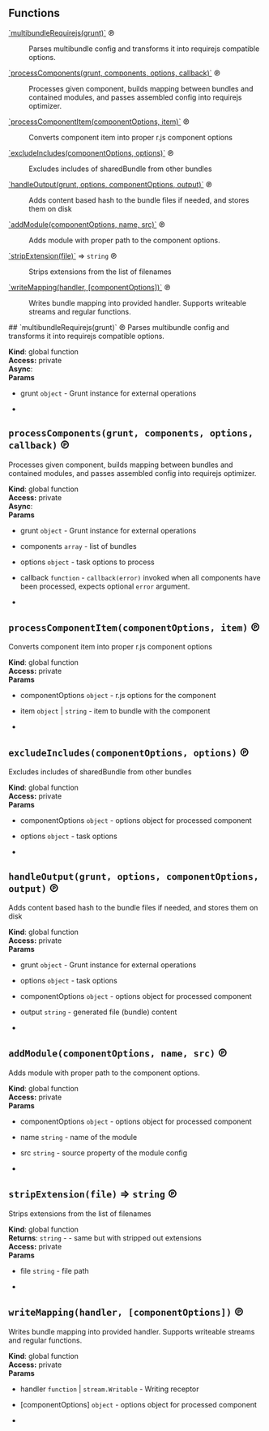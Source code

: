 ## Functions
<dl>
<dt><a href="#multibundleRequirejs">`multibundleRequirejs(grunt)`</a> ℗</dt>
<dd><p>Parses multibundle config and transforms it into requirejs compatible options.</p>
</dd>
<dt><a href="#processComponents">`processComponents(grunt, components, options, callback)`</a> ℗</dt>
<dd><p>Processes given component, builds mapping between bundles and contained modules,
and passes assembled config into requirejs optimizer.</p>
</dd>
<dt><a href="#processComponentItem">`processComponentItem(componentOptions, item)`</a> ℗</dt>
<dd><p>Converts component item into proper r.js component options</p>
</dd>
<dt><a href="#excludeIncludes">`excludeIncludes(componentOptions, options)`</a> ℗</dt>
<dd><p>Excludes includes of sharedBundle from other bundles</p>
</dd>
<dt><a href="#handleOutput">`handleOutput(grunt, options, componentOptions, output)`</a> ℗</dt>
<dd><p>Adds content based hash to the bundle files if needed,
and stores them on disk</p>
</dd>
<dt><a href="#addModule">`addModule(componentOptions, name, src)`</a> ℗</dt>
<dd><p>Adds module with proper path to the component options.</p>
</dd>
<dt><a href="#stripExtension">`stripExtension(file)`</a> ⇒ <code>string</code> ℗</dt>
<dd><p>Strips extensions from the list of filenames</p>
</dd>
<dt><a href="#writeMapping">`writeMapping(handler, [componentOptions])`</a> ℗</dt>
<dd><p>Writes bundle mapping into provided handler.
Supports writeable streams and regular functions.</p>
</dd>
</dl>
<a name="multibundleRequirejs"></a>
## `multibundleRequirejs(grunt)` ℗
Parses multibundle config and transforms it into requirejs compatible options.

**Kind**: global function  
**Access:** private  
**Async**:   
**Params**
- grunt <code>object</code> - Grunt instance for external operations


-

<a name="processComponents"></a>
## `processComponents(grunt, components, options, callback)` ℗
Processes given component, builds mapping between bundles and contained modules,
and passes assembled config into requirejs optimizer.

**Kind**: global function  
**Access:** private  
**Async**:   
**Params**
- grunt <code>object</code> - Grunt instance for external operations
- components <code>array</code> - list of bundles
- options <code>object</code> - task options to process
- callback <code>function</code> - `callback(error)` invoked when all components have been processed,
expects optional `error` argument.


-

<a name="processComponentItem"></a>
## `processComponentItem(componentOptions, item)` ℗
Converts component item into proper r.js component options

**Kind**: global function  
**Access:** private  
**Params**
- componentOptions <code>object</code> - r.js options for the component
- item <code>object</code> | <code>string</code> - item to bundle with the component


-

<a name="excludeIncludes"></a>
## `excludeIncludes(componentOptions, options)` ℗
Excludes includes of sharedBundle from other bundles

**Kind**: global function  
**Access:** private  
**Params**
- componentOptions <code>object</code> - options object for processed component
- options <code>object</code> - task options


-

<a name="handleOutput"></a>
## `handleOutput(grunt, options, componentOptions, output)` ℗
Adds content based hash to the bundle files if needed,
and stores them on disk

**Kind**: global function  
**Access:** private  
**Params**
- grunt <code>object</code> - Grunt instance for external operations
- options <code>object</code> - task options
- componentOptions <code>object</code> - options object for processed component
- output <code>string</code> - generated file (bundle) content


-

<a name="addModule"></a>
## `addModule(componentOptions, name, src)` ℗
Adds module with proper path to the component options.

**Kind**: global function  
**Access:** private  
**Params**
- componentOptions <code>object</code> - options object for processed component
- name <code>string</code> - name of the module
- src <code>string</code> - source property of the module config


-

<a name="stripExtension"></a>
## `stripExtension(file)` ⇒ <code>string</code> ℗
Strips extensions from the list of filenames

**Kind**: global function  
**Returns**: <code>string</code> - - same but with stripped out extensions  
**Access:** private  
**Params**
- file <code>string</code> - file path


-

<a name="writeMapping"></a>
## `writeMapping(handler, [componentOptions])` ℗
Writes bundle mapping into provided handler.
Supports writeable streams and regular functions.

**Kind**: global function  
**Access:** private  
**Params**
- handler <code>function</code> | <code>stream.Writable</code> - Writing receptor
- [componentOptions] <code>object</code> - options object for processed component


-

